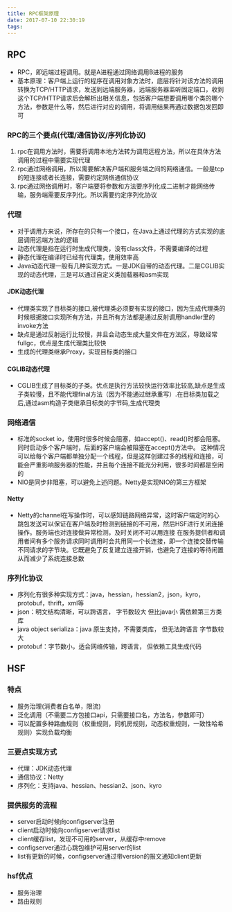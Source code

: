 ```yaml
---
title: RPC框架原理
date: 2017-07-10 22:30:19
tags:
---
```


## RPC
- RPC，即远端过程调用。就是A进程通过网络调用B进程的服务
- 基本原理：客户端上运行的程序在调用对象方法时，底层将针对该方法的调用转换为TCP/HTTP请求，发送到远端服务器，远端服务器监听固定端口，收到这个TCP/HTTP请求后会解析出相关信息，包括客户端想要调用哪个类的哪个方法，参数是什么等，然后进行对应的调用，将调用结果再通过数据包发回即可

<!-- more -->

### RPC的三个要点(代理/通信协议/序列化协议)
1. rpc在调用方法时，需要将调用本地方法转为调用远程方法，所以在具体方法调用的过程中需要实现代理
2. rpc通过网络调用，所以需要解决客户端和服务端之间的网络通信。一般是tcp的短连接或者长连接，需要约定网络通信协议
3. rpc通过网络调用时，客户端要将参数和方法要序列化成二进制才能网络传输，服务端需要反序列化。所以需要约定序列化协议

### 代理
- 对于调用方来说，所存在的只有一个接口，在Java上通过代理的方式实现的底层调用远端方法的逻辑
- 动态代理是指在运行时生成代理类，没有class文件，不需要编译的过程
- 静态代理在编译时已经有代理类，使用效率高
- Java动态代理一般有几种实现方式。一是JDK自带的动态代理。二是CGLIB实现的动态代理，三是可以通过自定义类加载器和asm实现

#### JDK动态代理
- 代理类实现了目标类的接口,被代理类必须要有实现的接口，因为生成代理类的时候根据接口实现所有方法，并且所有方法都是通过反射调用handler里的invoke方法
- 缺点是通过反射运行比较慢，并且会动态生成大量文件在方法区，导致经常fullgc，优点是生成代理类比较快
- 生成的代理类继承Proxy，实现目标类的接口

#### CGLIB动态代理
- CGLIB生成了目标类的子类。优点是执行方法较快运行效率比较高,缺点是生成子类较慢，且不能代理final方法（因为不能通过继承重写）.在目标类加载之后,通过asm构造子类继承目标类的字节码,生成代理类

### 网络通信
- 标准的socket io，使用时很多时候会阻塞，如accept()、read()时都会阻塞。同时启动多个客户端时，后面的客户端会被阻塞在accept()方法中。 这种情况可以给每个客户端都单独分配一个线程，但是这样创建过多的线程和连接，可能会严重影响服务器的性能，并且每个连接不能充分利用，很多时间都是空闲的
- NIO是同步非阻塞，可以避免上述问题。Netty是实现NIO的第三方框架
#### Netty
- Netty的channel在写操作时，可以感知链路网络异常，这时客户端定时的心跳包发送可以保证在客户端及时检测到链接的不可用，然后HSF进行关闭连接操作。服务端也对连接做异常检测，及时关闭不可以用连接
在服务提供者和调用者间有多个服务请求同时调用时会共用同一个长连接，即一个连接交替传输不同请求的字节块。它既避免了反复建立连接开销，也避免了连接的等待闲置从而减少了系统连接总数

### 序列化协议
- 序列化有很多种实现方式：java，hessian，hessian2，json，kyro，protobuf，thrift，xml等
- json：明文结构清晰，可以跨语言，  字节数较大 但比java小  需依赖第三方类库
- java object serializa：java 原生支持，不需要类库， 但无法跨语言 字节数较大
- protobuf：字节数小，适合网络传输，跨语言，   但依赖工具生成代码

## HSF
### 特点
- 服务治理(消费者白名单，限流)
- 泛化调用（不需要二方包接口api，只需要接口名，方法名，参数即可）
- 可以配置多种路由规则（权重规则，同机房规则，动态权重规则，一致性哈希规则）实现负载均衡

### 三要点实现方式
- 代理：JDK动态代理
- 通信协议：Netty
- 序列化：支持java、hessian、hessian2、json、kyro

### 提供服务的流程
- server启动时候向configserver注册
- client启动时候向configserver请求list
- client缓存list，发现不可用的server，从缓存中remove
- configserver通过心跳包维护可用server的list
- list有更新的时候，configserver通过带version的报文通知client更新

### hsf优点
- 服务治理
- 路由规则






